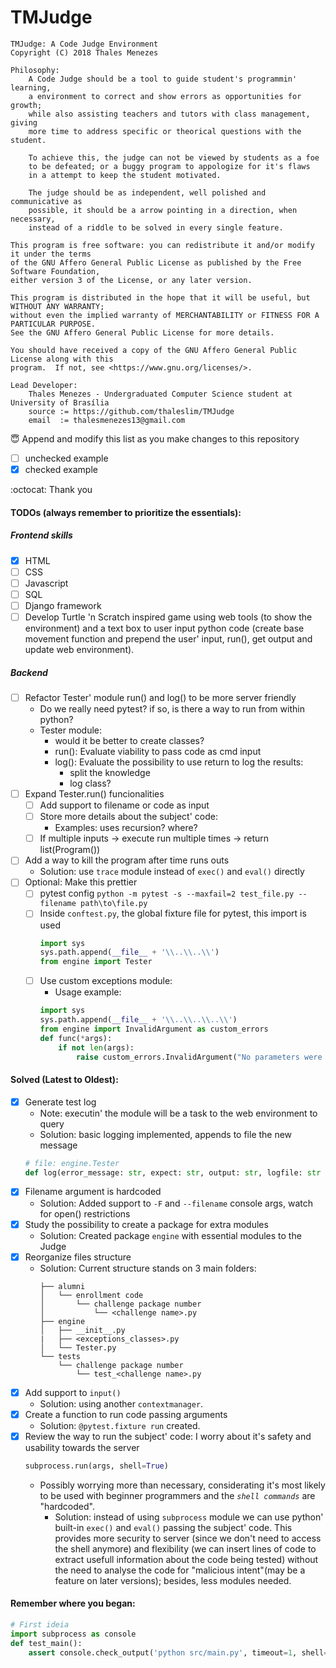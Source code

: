 # TMJudge

    TMJudge: A Code Judge Environment
    Copyright (C) 2018 Thales Menezes

    Philosophy:
        A Code Judge should be a tool to guide student's programmin' learning,
        a environment to correct and show errors as opportunities for growth;
        while also assisting teachers and tutors with class management, giving
        more time to address specific or theorical questions with the student.

        To achieve this, the judge can not be viewed by students as a foe
        to be defeated; or a buggy program to appologize for it's flaws
        in a attempt to keep the student motivated.
        
        The judge should be as independent, well polished and communicative as
        possible, it should be a arrow pointing in a direction, when necessary,
        instead of a riddle to be solved in every single feature.

    This program is free software: you can redistribute it and/or modify it under the terms
    of the GNU Affero General Public License as published by the Free Software Foundation,
    either version 3 of the License, or any later version.

    This program is distributed in the hope that it will be useful, but WITHOUT ANY WARRANTY;
    without even the implied warranty of MERCHANTABILITY or FITNESS FOR A PARTICULAR PURPOSE.
    See the GNU Affero General Public License for more details.

    You should have received a copy of the GNU Affero General Public License along with this
    program.  If not, see <https://www.gnu.org/licenses/>.

    Lead Developer:
        Thales Menezes - Undergraduated Computer Science student at University of Brasília
        source := https://github.com/thaleslim/TMJudge
        email  := thalesmenezes13@gmail.com

:innocent: Append and modify this list as you make changes to this repository

- [ ] unchecked example
- [x] checked example

:octocat: Thank you  

#### TODOs (always remember to prioritize the essentials):
#####   Frontend skills
- [x] HTML
- [ ] CSS
- [ ] Javascript
- [ ] SQL
- [ ] Django framework
- [ ] Develop Turtle 'n Scratch inspired game using web tools (to show the environment) and a text box to user input python code (create base movement function and prepend the user' input, run(), get output and update web environment).
#####   Backend
- [ ] Refactor Tester' module run() and log() to be more server friendly
    - Do we really need pytest? if so, is there a way to run from within python?
    - Tester module:
        - would it be better to create classes?
        - run(): Evaluate viability to pass code as cmd input
        - log(): Evaluate the possibility to use return to log the results:
            - split the knowledge
            - log class?
- [ ] Expand Tester.run() funcionalities
    - [ ] Add support to filename or code as input
    - [ ] Store more details about the subject' code:
        - Examples: uses recursion? where?
    - [ ] If multiple inputs -> execute run multiple times -> return list(Program())
    <!--
        Possible use to capture raised Exceptions from the students code
        caplog
        logging.LogRecord
        https://docs.pytest.org/en/latest/reference.html#caplog
      -->
- [ ] Add a way to kill the program after time runs outs
    - Solution: use `trace` module instead of `exec()` and `eval()` directly
- [ ] Optional: Make this prettier
    - [ ] pytest config `python -m pytest -s --maxfail=2 test_file.py --filename path\to\file.py`
    - [ ] Inside `conftest.py`, the global fixture file for pytest, this import is used
        ```python
        import sys
        sys.path.append(__file__ + '\\..\\..\\')
        from engine import Tester
        ```
    - [ ] Use custom exceptions module:
        - Usage example:
        ```python
        import sys
        sys.path.append(__file__ + '\\..\\..\\..\\')
        from engine import InvalidArgument as custom_errors
        def func(*args):
            if not len(args):
                raise custom_errors.InvalidArgument("No parameters were assigned", args)
        ```

#### Solved (Latest to Oldest):
- [x] Generate test log
    - Note: executin' the module will be a task to the web environment to query
    - Solution: basic logging implemented, appends to file the new message
    ```python
    # file: engine.Tester
    def log(error_message: str, expect: str, output: str, logfile: str = "log.txt", sep: str = "\r\n¤»Judge«¤\r\n"):
    ```
- [x] Filename argument is hardcoded
    - Solution: Added support to `-F` and `--filename` console args, watch for open() restrictions
- [x] Study the possibility to create a package for extra modules
    - Solution: Created package `engine` with essential modules to the Judge
- [x] Reorganize files structure
    - Solution: Current structure stands on 3 main folders:
        ```
        ├── alumni
        │   └── enrollment code
        │       └── challenge package number
        │           └── <challenge name>.py
        ├── engine
        │   ├── __init__.py
        |   ├── <exceptions_classes>.py
        │   └── Tester.py
        └── tests
            └── challenge package number
                └── test_<challenge name>.py
        ```
- [x] Add support to `input()`
    - Solution: using another `contextmanager`.
- [x] Create a function to run code passing arguments
    - Solution: `@pytest.fixture run` created.
- [x] Review the way to run the subject' code: I worry about it's safety and usability towards the server 
    ```python
    subprocess.run(args, shell=True)
    ```
    - Possibly worrying more than necessary, considerating it's most likely to be used with beginner programmers and the _`shell commands`_ are "hardcoded".
        - Solution: instead of using `subprocess` module we can use python' built-in `exec()` and `eval()` passing the subject' code. This provides more security to server (since we don't need to access the shell anymore) and flexibility (we can insert lines of code to extract usefull information about the code being tested) without the need to analyse the code for "malicious intent"(may be a feature on later versions); besides, less modules needed.

#### Remember where you began:
```python
# First ideia
import subprocess as console
def test_main():
    assert console.check_output('python src/main.py', timeout=1, shell=True).decode('utf-8') == 'hello'
```